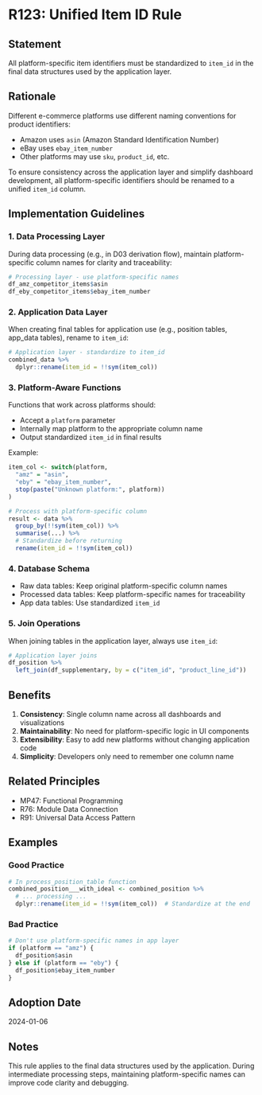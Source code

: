 # R123: Unified Item ID Rule

## Statement
All platform-specific item identifiers must be standardized to `item_id` in the final data structures used by the application layer.

## Rationale
Different e-commerce platforms use different naming conventions for product identifiers:
- Amazon uses `asin` (Amazon Standard Identification Number)
- eBay uses `ebay_item_number`
- Other platforms may use `sku`, `product_id`, etc.

To ensure consistency across the application layer and simplify dashboard development, all platform-specific identifiers should be renamed to a unified `item_id` column.

## Implementation Guidelines

### 1. Data Processing Layer
During data processing (e.g., in D03 derivation flow), maintain platform-specific column names for clarity and traceability:
```r
# Processing layer - use platform-specific names
df_amz_competitor_items$asin
df_eby_competitor_items$ebay_item_number
```

### 2. Application Data Layer
When creating final tables for application use (e.g., position tables, app_data tables), rename to `item_id`:
```r
# Application layer - standardize to item_id
combined_data %>%
  dplyr::rename(item_id = !!sym(item_col))
```

### 3. Platform-Aware Functions
Functions that work across platforms should:
- Accept a `platform` parameter
- Internally map platform to the appropriate column name
- Output standardized `item_id` in final results

Example:
```r
item_col <- switch(platform,
  "amz" = "asin",
  "eby" = "ebay_item_number",
  stop(paste("Unknown platform:", platform))
)

# Process with platform-specific column
result <- data %>%
  group_by(!!sym(item_col)) %>%
  summarise(...) %>%
  # Standardize before returning
  rename(item_id = !!sym(item_col))
```

### 4. Database Schema
- Raw data tables: Keep original platform-specific column names
- Processed data tables: Keep platform-specific names for traceability
- App data tables: Use standardized `item_id`

### 5. Join Operations
When joining tables in the application layer, always use `item_id`:
```r
# Application layer joins
df_position %>%
  left_join(df_supplementary, by = c("item_id", "product_line_id"))
```

## Benefits
1. **Consistency**: Single column name across all dashboards and visualizations
2. **Maintainability**: No need for platform-specific logic in UI components
3. **Extensibility**: Easy to add new platforms without changing application code
4. **Simplicity**: Developers only need to remember one column name

## Related Principles
- MP47: Functional Programming
- R76: Module Data Connection
- R91: Universal Data Access Pattern

## Examples

### Good Practice
```r
# In process_position_table function
combined_position___with_ideal <- combined_position %>%
  # ... processing ...
  dplyr::rename(item_id = !!sym(item_col))  # Standardize at the end
```

### Bad Practice
```r
# Don't use platform-specific names in app layer
if (platform == "amz") {
  df_position$asin
} else if (platform == "eby") {
  df_position$ebay_item_number
}
```

## Adoption Date
2024-01-06

## Notes
This rule applies to the final data structures used by the application. During intermediate processing steps, maintaining platform-specific names can improve code clarity and debugging.